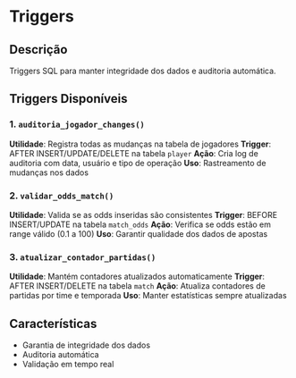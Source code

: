 # Triggers

## Descrição
Triggers SQL para manter integridade dos dados e auditoria automática.

## Triggers Disponíveis

### 1. `auditoria_jogador_changes()`
**Utilidade**: Registra todas as mudanças na tabela de jogadores
**Trigger**: AFTER INSERT/UPDATE/DELETE na tabela `player`
**Ação**: Cria log de auditoria com data, usuário e tipo de operação
**Uso**: Rastreamento de mudanças nos dados

### 2. `validar_odds_match()`
**Utilidade**: Valida se as odds inseridas são consistentes
**Trigger**: BEFORE INSERT/UPDATE na tabela `match_odds`
**Ação**: Verifica se odds estão em range válido (0.1 a 100)
**Uso**: Garantir qualidade dos dados de apostas

### 3. `atualizar_contador_partidas()`
**Utilidade**: Mantém contadores atualizados automaticamente
**Trigger**: AFTER INSERT/DELETE na tabela `match`
**Ação**: Atualiza contadores de partidas por time e temporada
**Uso**: Manter estatísticas sempre atualizadas

## Características
- Garantia de integridade dos dados
- Auditoria automática
- Validação em tempo real 